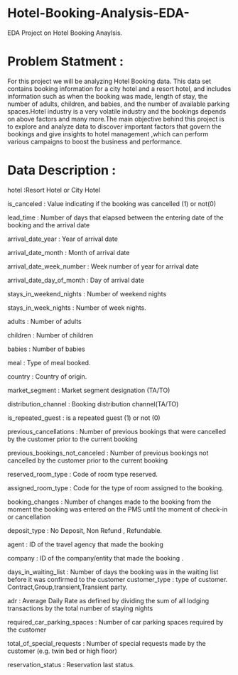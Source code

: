 # Hotel-Booking-Analysis-EDA-
EDA Project on Hotel Booking Anaylsis.
# Problem Statment : 
For this project we will be analyzing Hotel Booking data. This data set contains booking information for a city hotel and a resort hotel, and includes information such as when the booking was made, length of stay, the number of adults, children, and babies, and the number of available parking spaces.Hotel industry is a very volatile industry and the bookings depends on above factors and many more.The main objective behind this project is to explore and analyze data to discover important factors that govern the bookings and give insights to hotel management ,which can perform various campaigns to boost the business and performance.
# Data Description :
hotel :Resort Hotel or City Hotel

is_canceled : Value indicating if the booking was cancelled (1) or not(0)

lead_time : Number of days that elapsed between the entering date of the booking and the arrival date

arrival_date_year : Year of arrival date

arrival_date_month : Month of arrival date

arrival_date_week_number : Week number of year for arrival date

arrival_date_day_of_month : Day of arrival date

stays_in_weekend_nights : Number of weekend nights

stays_in_week_nights : Number of week nights.

adults : Number of adults

children : Number of children

babies : Number of babies

meal : Type of meal booked.

country : Country of origin.

market_segment : Market segment designation (TA/TO)

distribution_channel : Booking distribution channel(TA/TO)

is_repeated_guest : is a repeated guest (1) or not (0)

previous_cancellations : Number of previous bookings that were cancelled by the customer prior to the current booking

previous_bookings_not_canceled : Number of previous bookings not cancelled by the customer prior to the current booking

reserved_room_type : Code of room type reserved.

assigned_room_type : Code for the type of room assigned to the booking.

booking_changes : Number of changes made to the booking from the moment the booking was entered on the PMS until the moment of check-in or cancellation

deposit_type : No Deposit, Non Refund , Refundable.

agent : ID of the travel agency that made the booking

company : ID of the company/entity that made the booking .

days_in_waiting_list : Number of days the booking was in the waiting list before it was confirmed to the customer customer_type : type of customer. Contract,Group,transient,Transient party.

adr : Average Daily Rate as defined by dividing the sum of all lodging transactions by the total number of staying nights

required_car_parking_spaces : Number of car parking spaces required by the customer

total_of_special_requests : Number of special requests made by the customer (e.g. twin bed or high floor)

reservation_status : Reservation last status.
